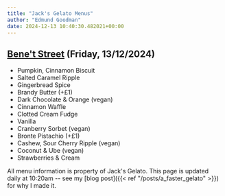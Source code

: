 ```yaml
---
title: "Jack's Gelato Menus"
author: "Edmund Goodman"
date: 2024-12-13 10:40:30.482021+00:00
---
```


## [Bene't Street](https://www.jacksgelato.com/bene-t-street-menu) (Friday, 13/12/2024)

- Pumpkin, Cinnamon Biscuit
- Salted Caramel Ripple
- Gingerbread Spice
- Brandy Butter (+£1)
- Dark Chocolate & Orange (vegan)
- Cinnamon Waffle
- Clotted Cream Fudge
- Vanilla
- Cranberry Sorbet (vegan)
- Bronte Pistachio (+£1)
- Cashew, Sour Cherry Ripple (vegan)
- Coconut & Ube (vegan)
- Strawberries & Cream

All menu information is property of Jack's Gelato. This page is
updated daily at 10:20am -- see my
[blog post]({{< ref "/posts/a_faster_gelato" >}}) for why I made it.
